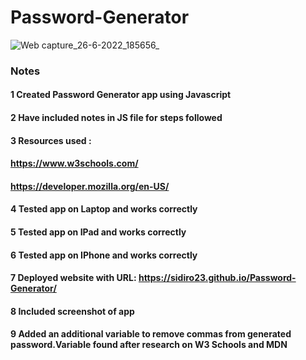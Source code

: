 # Password-Generator
![Web capture_26-6-2022_185656_](https://user-images.githubusercontent.com/106550353/175839082-cd4a8995-6594-482f-a718-ebb5ccb073a1.jpeg)

### Notes
#### 1 Created Password Generator app using Javascript
#### 2 Have included notes in JS file for steps followed
#### 3 Resources used :
#### https://www.w3schools.com/
#### https://developer.mozilla.org/en-US/
#### 4 Tested app on Laptop and works correctly
#### 5 Tested app on IPad and works correctly
#### 6 Tested app on IPhone and works correctly
#### 7 Deployed website with URL: https://sidiro23.github.io/Password-Generator/
#### 8 Included screenshot of app
#### 9 Added an additional variable to remove commas from generated password.Variable found after research on W3 Schools and MDN

